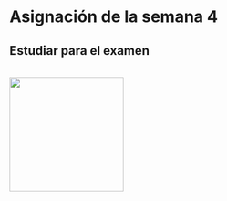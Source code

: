 # Asignación de la semana 4

## Estudiar para el examen
<br>
<img src="https://craigdodson.files.wordpress.com/2016/03/trollface.png" width="200" />
